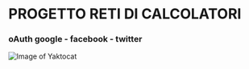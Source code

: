 # PROGETTO RETI DI CALCOLATORI

### oAuth google - facebook - twitter

![Image of Yaktocat](https://octodex.github.com/images/yaktocat.png)
